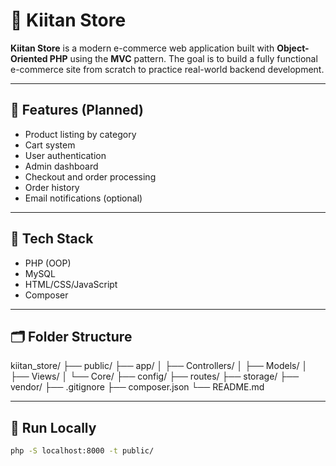 # 🛒 Kiitan Store

**Kiitan Store** is a modern e-commerce web application built with **Object-Oriented PHP** using the **MVC** pattern. The goal is to build a fully functional e-commerce site from scratch to practice real-world backend development.

---

## 📌 Features (Planned)

- Product listing by category
- Cart system
- User authentication
- Admin dashboard
- Checkout and order processing
- Order history
- Email notifications (optional)

---

## 🧰 Tech Stack

- PHP (OOP)
- MySQL
- HTML/CSS/JavaScript
- Composer

---

## 🗂 Folder Structure

kiitan_store/
├── public/
├── app/
│ ├── Controllers/
│ ├── Models/
│ ├── Views/
│ └── Core/
├── config/
├── routes/
├── storage/
├── vendor/
├── .gitignore
├── composer.json
└── README.md

---

## 🚀 Run Locally

```bash
php -S localhost:8000 -t public/
```
